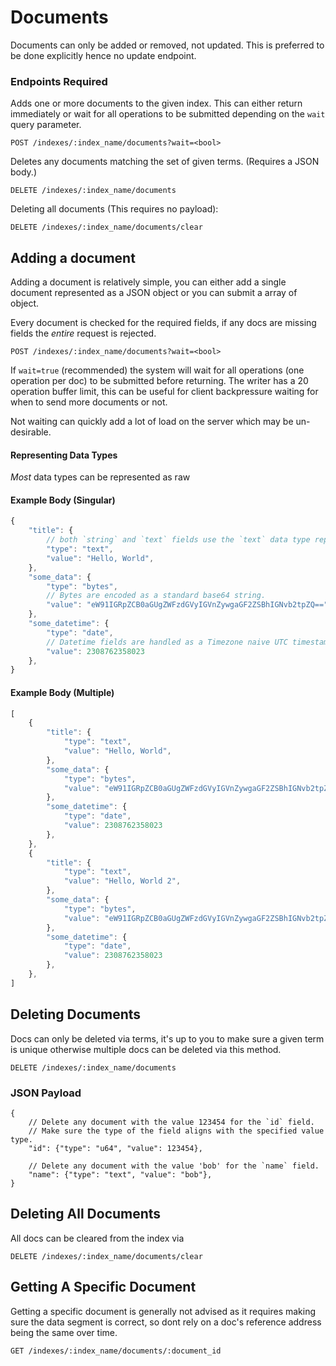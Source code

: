 # Documents

Documents can only be added or removed, not updated.
This is preferred to be done explicitly hence no update endpoint.

### Endpoints Required
Adds one or more documents to the given index.
This can either return immediately or wait for all operations 
to be submitted depending on the `wait` query parameter.
```
POST /indexes/:index_name/documents?wait=<bool>
```

Deletes any documents matching the set of given terms. (Requires a JSON body.)
```
DELETE /indexes/:index_name/documents
```

Deleting all documents (This requires no payload): 
```
DELETE /indexes/:index_name/documents/clear
```

## Adding a document
Adding a document is relatively simple, you can either add a single
document represented as a JSON object or you can submit a array of object.

Every document is checked for the required fields, if any docs are missing
fields the *entire* request is rejected.

```
POST /indexes/:index_name/documents?wait=<bool>
```

If `wait=true` (recommended) the system will wait for all operations (one operation per doc)
to be submitted before returning. The writer has a 20 operation buffer limit, this can be
useful for client backpressure waiting for when to send more documents or not.

Not waiting can quickly add a lot of load on the server which may be un-desirable.

#### Representing Data Types
*Most* data types can be represented as raw 

#### Example Body (Singular)
```js
{
    "title": {
        // both `string` and `text` fields use the `text` data type representation.
        "type": "text",   
        "value": "Hello, World",
    },
    "some_data": {
        "type": "bytes",
        // Bytes are encoded as a standard base64 string.
        "value": "eW91IGRpZCB0aGUgZWFzdGVyIGVnZywgaGF2ZSBhIGNvb2tpZQ=="
    },
    "some_datetime": {
        "type": "date",
        // Datetime fields are handled as a Timezone naive UTC timestamp.
        "value": 2308762358023
    },
}
```

#### Example Body (Multiple)
```js
[
    {
        "title": {
            "type": "text",   
            "value": "Hello, World",
        },
        "some_data": {
            "type": "bytes",
            "value": "eW91IGRpZCB0aGUgZWFzdGVyIGVnZywgaGF2ZSBhIGNvb2tpZQ=="
        },
        "some_datetime": {
            "type": "date",
            "value": 2308762358023
        },
    },
    {
        "title": {
            "type": "text",   
            "value": "Hello, World 2",
        },
        "some_data": {
            "type": "bytes",
            "value": "eW91IGRpZCB0aGUgZWFzdGVyIGVnZywgaGF2ZSBhIGNvb2tpZQ=="
        },
        "some_datetime": {
            "type": "date",
            "value": 2308762358023
        },
    },
]
```


## Deleting Documents
Docs can only be deleted via terms, it's up to you to make sure a given term is
unique otherwise multiple docs can be deleted via this method.

```
DELETE /indexes/:index_name/documents
```

### JSON Payload
```json5 
{
    // Delete any document with the value 123454 for the `id` field.
    // Make sure the type of the field aligns with the specified value type. 
    "id": {"type": "u64", "value": 123454},

    // Delete any document with the value 'bob' for the `name` field. 
    "name": {"type": "text", "value": "bob"},
}
```

## Deleting All Documents
All docs can be cleared from the index via
```
DELETE /indexes/:index_name/documents/clear
```

## Getting A Specific Document
Getting a specific document is generally not advised as it requires making sure
the data segment is correct, so dont rely on a doc's reference address being the
same over time. 

```
GET /indexes/:index_name/documents/:document_id
```